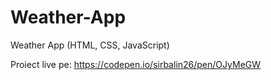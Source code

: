 # Weather-App
Weather App (HTML, CSS, JavaScript)

Proiect live pe: https://codepen.io/sirbalin26/pen/OJyMeGW
